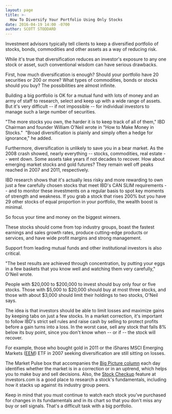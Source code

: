 ```yaml
---
layout: page
title: >-
  How To Diversify Your Portfolio Using Only Stocks
date: 2016-04-19 14:00 -0700
author: SCOTT STODDARD
---
```





Investment advisors typically tell clients to keep a diversified portfolio of stocks, bonds, commodities and other assets as a way of reducing risk.


While it's true that diversification reduces an investor's exposure to any one stock or asset, such conventional wisdom can have serious drawbacks.


First, how much diversification is enough? Should your portfolio have 20 securities or 200 or more? What types of commodities, bonds or stocks should you buy? The possibilities are almost infinite.


Building a big portfolio is OK for a mutual fund with lots of money and an army of staff to research, select and keep up with a wide range of assets. But it's very difficult -- if not impossible -- for individual investors to manage such a large number of securities.


"The more stocks you own, the harder it is to keep track of all of them," IBD Chairman and founder William O'Neil wrote in "How to Make Money in Stocks."  "Broad diversification is plainly and simply often a hedge for ignorance," he added.


Furthermore, diversification is unlikely to save you in a bear market. As the 2008 crash showed, nearly everything -- stocks, commodities, real estate -- went down. Some assets take years if not decades to recover. How about emerging market stocks and gold futures? They remain well off peaks reached in 2007 and 2011, respectively.


IBD research shows that it's actually less risky and more rewarding to own just a few carefully chosen stocks that meet IBD's CAN SLIM requirements -- and to monitor these investments on a regular basis to spot key moments of strength and weakness. If you grab a stock that rises 200% but you have 29 other stocks of equal proportion in your portfolio, the wealth boost is minimal.


So focus your time and money on the biggest winners.


These stocks should come from top industry groups, boast the fastest earnings and sales growth rates, produce cutting-edge products or services, and have wide profit margins and strong management.


Support from leading mutual funds and other institutional investors is also critical.


"The best results are achieved through concentration, by putting your eggs in a few baskets that you know well and watching them very carefully," O'Neil wrote.


People with \$20,000 to \$200,000 to invest should buy only four or five stocks. Those with \$5,000 to \$20,000 should buy at most three stocks, and those with about \$3,000 should limit their holdings to two stocks, O'Neil says.


The idea is that investors should be able to limit losses and maximize gains by keeping tabs on just a few stocks. In a market correction, it's important to follow IBD's strict sell rules and raise cash by selling to protect profits before a gain turns into a loss. In the worst case, sell any stock that falls 8% below its buy point, since you don't know when -- or if -- the stock will recover.


For example, those who bought gold in 2011 or the iShares MSCI Emerging Markets ([EEM](https://research.investors.com/quote.aspx?symbol=EEM)) ETF in 2007 seeking diversification are still sitting on losses.


The Market Pulse box that accompanies the [Big Picture column](https://www.investors.com/category/market-trend/the-big-picture/) each day identifies whether the market is in a correction or in an uptrend, which helps you to make buy and sell decisions. Also, the [Stock Checkup](http://research.investors.com/stock-checkup/) feature at investors.com is a good place to research a stock's fundamentals, including how it stacks up against its industry group peers.


Keep in mind that you must continue to watch each stock you've purchased for changes in its fundamentals and in its chart so that you don't miss any buy or sell signals. That's a difficult task with a big portfolio.




